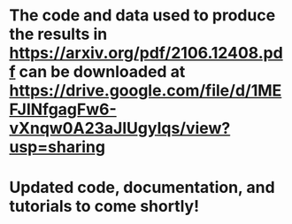 # The code and data used to produce the results in <https://arxiv.org/pdf/2106.12408.pdf> can be downloaded at <https://drive.google.com/file/d/1MEFJINfgagFw6-vXnqw0A23aJlUgyIqs/view?usp=sharing>
 
# Updated code, documentation, and tutorials to come shortly!


